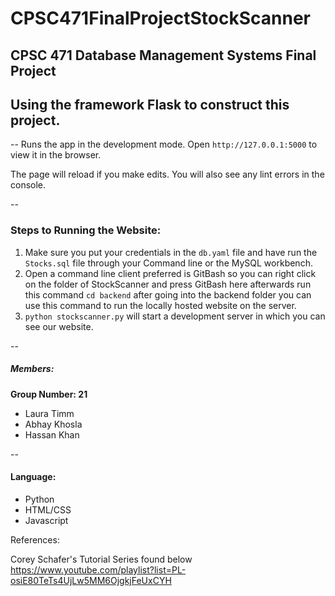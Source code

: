 # CPSC471FinalProjectStockScanner

CPSC 471 Database Management Systems Final Project
--
Using the framework Flask to construct this project. 
--

--
Runs the app in the development mode.
Open ```http://127.0.0.1:5000``` to view it in the browser.

The page will reload if you make edits.
You will also see any lint errors in the console.

--
### Steps to Running the Website:
1. Make sure you put your credentials in the ```db.yaml``` file and have run the ```Stocks.sql``` file through your Command line or the MySQL workbench.
2. Open a command line client preferred is GitBash so you can right click on the folder of StockScanner and press GitBash here afterwards run this command ```cd backend``` after going into the backend folder you can use this command to run the locally hosted website on the server. 
3. ```python stockscanner.py``` will start a development server in which you can see our website. 

--
##### Members:
**Group Number: 21**

* Laura Timm 
* Abhay Khosla 
* Hassan Khan 

--
#### Language:

- Python
- HTML/CSS
- Javascript

References: 

Corey Schafer's Tutorial Series found below
https://www.youtube.com/playlist?list=PL-osiE80TeTs4UjLw5MM6OjgkjFeUxCYH
